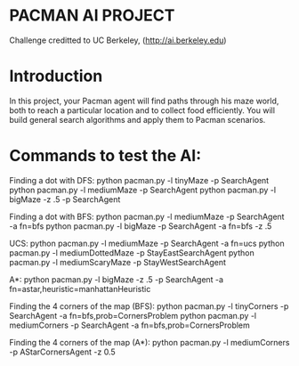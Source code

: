 # PACMAN AI PROJECT

Challenge creditted to UC Berkeley, (http://ai.berkeley.edu)

# Introduction

In this project, your Pacman agent will find paths through his maze world, both to reach a
particular location and to collect food efficiently. You will build general search algorithms and
apply them to Pacman scenarios.

# Commands to test the AI:

Finding a dot with DFS:
  python pacman.py -l tinyMaze -p SearchAgent
  python pacman.py -l mediumMaze -p SearchAgent
  python pacman.py -l bigMaze -z .5 -p SearchAgent
  
Finding a dot with BFS:
  python pacman.py -l mediumMaze -p SearchAgent -a fn=bfs
  python pacman.py -l bigMaze -p SearchAgent -a fn=bfs -z .5

UCS:
  python pacman.py -l mediumMaze -p SearchAgent -a fn=ucs
  python pacman.py -l mediumDottedMaze -p StayEastSearchAgent
  python pacman.py -l mediumScaryMaze -p StayWestSearchAgent
  
A*:
  python pacman.py -l bigMaze -z .5 -p SearchAgent -a fn=astar,heuristic=manhattanHeuristic
  
Finding the 4 corners of the map (BFS):
  python pacman.py -l tinyCorners -p SearchAgent -a fn=bfs,prob=CornersProblem
  python pacman.py -l mediumCorners -p SearchAgent -a fn=bfs,prob=CornersProblem
 
Finding the 4 corners of the map (A*):
  python pacman.py -l mediumCorners -p AStarCornersAgent -z 0.5
